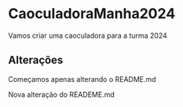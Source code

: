 # CaoculadoraManha2024
Vamos criar uma caoculadora para a turma 2024


## Alterações
Começamos apenas alterando o README.md

Nova alteração do READEME.md
